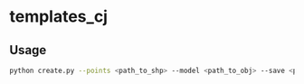 # templates_cj

## Usage

```bash
python create.py --points <path_to_shp> --model <path_to_obj> --save <path_to_output_cityjson>
```
